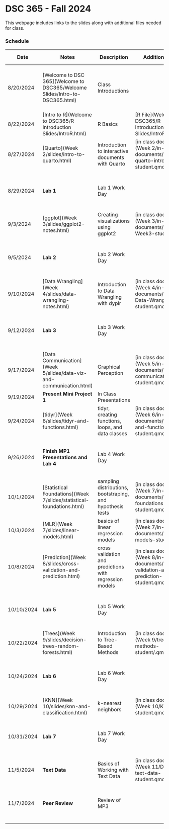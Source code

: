 # DSC 365 - Fall 2024

This webpage includes links to the slides along with additional files needed for class. 

### Schedule

Date | Notes | Description | Additional Files | Homework Assigned
---- | ---- | --- | --- | ---
8/20/2024 | [Welcome to DSC 365](Welcome to DSC365/Welcome Slides/Intro-to-DSC365.html) | Class Introductions | | Download R/R Studio **due Thursday August 22 at 11:59 pm**
8/22/2024 | [Intro to R](Welcome to DSC365/R Introduction Slides/IntroR.html) | R Basics |[R File](Welcome to DSC365/R Introduction Slides/IntroR.R) | 
8/27/2024 | [Quarto](Week 2/slides/intro-to-quarto.html) | Introduction to interactive documents with Quarto  |[in class document](Week 2/in-class-documents/DSC365-quarto-intro-student.qmd) | 
8/29/2024 | **Lab 1** | Lab 1 Work Day | | **Due** Thursday September 5 at 11:59 pm in Blueline
9/3/2024 | [ggplot](Week 3/slides/ggplot2-notes.html) | Creating visualizations using ggplot2  |[in class document](Week 3/in-class-documents/DSC365-Week3-student.qmd) | 
9/5/2024 | **Lab 2** | Lab 2 Work Day | | **Due** Tuesday September 10 at 11:59 pm in Blueline
9/10/2024 | [Data Wrangling](Week 4/slides/data-wrangling-notes.html) | Introduction to Data Wrangling with dyplr  |[in class document](Week 4/in-class-documents/DSC365-Data-Wrangling-student.qmd) | 
9/12/2024 | **Lab 3** | Lab 3 Work Day | | **Due** Tuesday September 26 at 11:59 pm in Blueline
9/17/2024 | [Data Communication](Week 5/slides/data-viz-and-communication.html) | Graphical Perception |[in class document](Week 5/in-class-documents/data-communication-student.qmd) | 
9/19/2024 | **Present Mini Project 1** | In Class Presentations | | 
9/24/2024 | [tidyr](Week 6/slides/tidyr-and-functions.html) | tidyr, creating functions, loops, and data classes |[in class document](Week 6/in-class-documents/tidyr-and-functions-student.qmd) | 
9/26/2024 | **Finish MP1 Presentations and Lab 4** | Lab 4 Work Day | | **Due** Thursday October 3rd at 11:59 pm in Blueline
10/1/2024 | [Statistical Foundations](Week 7/slides/statistical-foundations.html) | sampling distributions, bootstraping, and hypothesis tests |[in class document](Week 7/in-class-documents/statistical-foundations-student.qmd) | 
10/3/2024 | [MLR](Week 7/slides/linear-models.html) | basics of linear regression models |[in class document](Week 7/in-class-documents/linear-models-student.qmd) | 
10/8/2024 | [Prediction](Week 8/slides/cross-validation-and-prediction.html) | cross validation and predictions with regression models |[in class document](Week 8/in-class-documents/cross-validation-and-prediction-student.qmd) | 
10/10/2024 | **Lab 5** | Lab 5 Work Day | | **Due** Tuesday October 22 at 11:59 pm in Blueline
10/22/2024 | [Trees](Week 9/slides/decision-trees-random-forests.html) | Introduction to Tree-Based Methods |[in class document](Week 9/tree-methods-student/.qmd) | 
10/24/2024 | **Lab 6** | Lab 6 Work Day | | **Due** Tuesday October 29 at 11:59 pm in Blueline
10/29/2024 | [KNN](Week 10/slides/knn-and-classification.html) | k-nearest neighbors |[in class document](Week 10/KNN-student.qmd) | 
10/31/2024 | **Lab 7** | Lab 7 Work Day | | **Due** Tuesday November 12 at 11:59 pm in Blueline
11/5/2024 | **Text Data** | Basics of Working with Text Data |[in class document](Week 11/DSC365-text-data-student.qmd) | 
11/7/2024 | **Peer Review** | Review of MP3 | | **Due** Tuesday November 12 at 11:59 pm in Blueline



